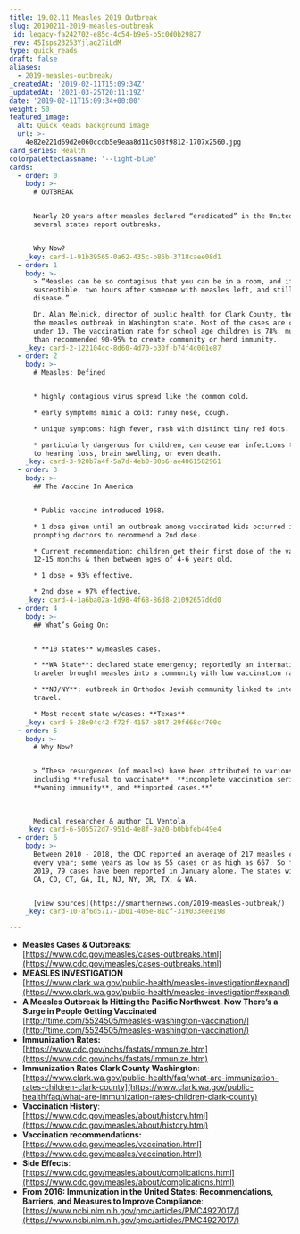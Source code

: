 ```yaml
---
title: 19.02.11 Measles 2019 Outbreak
slug: 20190211-2019-measles-outbreak
_id: legacy-fa242702-e85c-4c54-b9e5-b5c0d0b29827
_rev: 45Isps23253Yjlaq27iLdM
type: quick_reads
draft: false
aliases:
  - 2019-measles-outbreak/
_createdAt: '2019-02-11T15:09:34Z'
_updatedAt: '2021-03-25T20:11:19Z'
date: '2019-02-11T15:09:34+00:00'
weight: 50
featured_image:
  alt: Quick Reads background image
  url: >-
    4e82e221d69d2e060ccdb5e9eaa8d11c508f9812-1707x2560.jpg
card_series: Health
colorpaletteclassname: '--light-blue'
cards:
  - order: 0
    body: >-
      # OUTBREAK


      Nearly 20 years after measles declared “eradicated” in the United States,
      several states report outbreaks.


      Why Now?
    _key: card-1-91b39565-0a62-435c-b86b-3718caee08d1
  - order: 1
    body: >-
      > “Measles can be so contagious that you can be in a room, and if you’re
      susceptible, two hours after someone with measles left, and still get the
      disease.”  

      Dr. Alan Melnick, director of public health for Clark County, the site of
      the measles outbreak in Washington state. Most of the cases are children
      under 10. The vaccination rate for school age children is 78%, much lower
      than recommended 90-95% to create community or herd immunity.
    _key: card-2-122104cc-8d60-4d70-b30f-b74f4c001e87
  - order: 2
    body: >-
      # Measles: Defined


      * highly contagious virus spread like the common cold.

      * early symptoms mimic a cold: runny nose, cough.

      * unique symptoms: high fever, rash with distinct tiny red dots.

      * particularly dangerous for children, can cause ear infections that lead
      to hearing loss, brain swelling, or even death.
    _key: card-3-920b7a4f-5a7d-4eb0-80b6-ae4061582961
  - order: 3
    body: >-
      ## The Vaccine In America


      * Public vaccine introduced 1968.

      * 1 dose given until an outbreak among vaccinated kids occurred in 1989,
      prompting doctors to recommend a 2nd dose.

      * Current recommendation: children get their first dose of the vaccine at
      12-15 months & then between ages of 4-6 years old.

      * 1 dose = 93% effective.

      * 2nd dose = 97% effective.
    _key: card-4-1a6ba02a-1d98-4f68-86d8-21092657d0d0
  - order: 4
    body: >-
      ## What’s Going On:


      * **10 states** w/measles cases.

      * **WA State**: declared state emergency; reportedly an international
      traveler brought measles into a community with low vaccination rates.

      * **NJ/NY**: outbreak in Orthodox Jewish community linked to international
      travel.

      * Most recent state w/cases: **Texas**.
    _key: card-5-28e04c42-f72f-4157-b847-29fd68c4700c
  - order: 5
    body: >-
      # Why Now?


      > “These resurgences (of measles) have been attributed to various causes,
      including **refusal to vaccinate**, **incomplete vaccination series**,
      **waning immunity**, and **imported cases.**“  
        
        
        
      Medical researcher & author CL Ventola.
    _key: card-6-505572d7-951d-4e8f-9a20-b0bbfeb449e4
  - order: 6
    body: >-
      Between 2010 - 2018, the CDC reported an average of 217 measles cases
      every year; some years as low as 55 cases or as high as 667. So far in
      2019, 79 cases have been reported in January alone. The states with cases:
      CA, CO, CT, GA, IL, NJ, NY, OR, TX, & WA.


      [view sources](https://smarthernews.com/2019-measles-outbreak/)
    _key: card-10-af6d5717-1b01-405e-81cf-319033eee198

---
```

* **Measles Cases & Outbreaks**:  
[https://www.cdc.gov/measles/cases-outbreaks.html](https://www.cdc.gov/measles/cases-outbreaks.html)
* **MEASLES INVESTIGATION**  
[https://www.clark.wa.gov/public-health/measles-investigation#expand](https://www.clark.wa.gov/public-health/measles-investigation#expand)
* **A Measles Outbreak Is Hitting the Pacific Northwest. Now There’s a Surge in People Getting Vaccinated**  
[http://time.com/5524505/measles-washington-vaccination/](http://time.com/5524505/measles-washington-vaccination/)
* **Immunization Rates:**  
[https://www.cdc.gov/nchs/fastats/immunize.htm](https://www.cdc.gov/nchs/fastats/immunize.htm)
* **Immunization Rates Clark County Washington**:  
[https://www.clark.wa.gov/public-health/faq/what-are-immunization-rates-children-clark-county](https://www.clark.wa.gov/public-health/faq/what-are-immunization-rates-children-clark-county)
* **Vaccination History**:  
[https://www.cdc.gov/measles/about/history.html](https://www.cdc.gov/measles/about/history.html)
* **Vaccination recommendations:**  
[https://www.cdc.gov/measles/vaccination.html](https://www.cdc.gov/measles/vaccination.html)
* **Side Effects**:  
[https://www.cdc.gov/measles/about/complications.html](https://www.cdc.gov/measles/about/complications.html)
* **From 2016: Immunization in the United States: Recommendations, Barriers, and Measures to Improve Compliance**:  
[https://www.ncbi.nlm.nih.gov/pmc/articles/PMC4927017/](https://www.ncbi.nlm.nih.gov/pmc/articles/PMC4927017/)